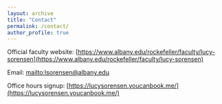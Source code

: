 ```yaml
---
layout: archive
title: "Contact"
permalink: /contact/
author_profile: true
---
```


Official faculty website: [https://www.albany.edu/rockefeller/faculty/lucy-sorensen](https://www.albany.edu/rockefeller/faculty/lucy-sorensen)

Email: [mailto:lsorensen@albany.edu](lsorensen@albany.edu)

Office hours signup: [https://lucysorensen.youcanbook.me/](https://lucysorensen.youcanbook.me/)